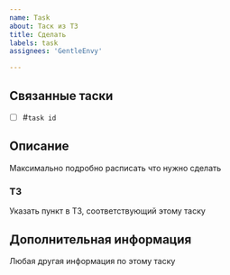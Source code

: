 ```yaml
---
name: Task
about: Таск из ТЗ
title: Сделать
labels: task
assignees: 'GentleEnvy'

---
```


## Связанные таски
- [ ] #`task id`

## Описание
Максимально подробно расписать что нужно сделать

### ТЗ
Указать пункт в ТЗ, соответствующий этому таску

## Дополнительная информация
Любая другая информация по этому таску
